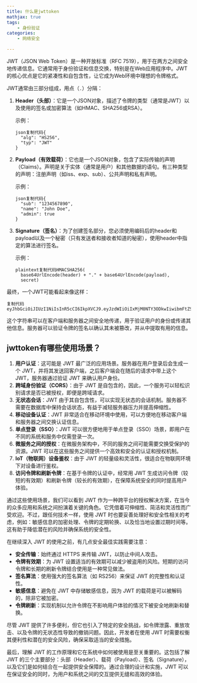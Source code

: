 ```yaml
---
title: 什么是jwttoken
mathjax: true
tags:
    - 身份验证
categories:
    - 网络安全

---
```


JWT（JSON Web Token）是一种开放标准（RFC 7519），用于在两方之间安全地传递信息。它通常用于身份验证和信息交换，特别是在Web应用程序中。JWT的核心优点是它的紧凑性和自包含性，让它成为Web环境中理想的令牌格式。

JWT通常由三部分组成，用点（`.`）分隔：

1. **Header（头部）**：它是一个JSON对象，描述了令牌的类型（通常是JWT）以及使用的签名或加密算法（如HMAC、SHA256或RSA）。

   示例：

   ```
   json复制代码{
     "alg": "HS256",
     "typ": "JWT"
   }
   ```

2. **Payload（有效载荷）**：它也是一个JSON对象，包含了实际传输的声明（Claims）。声明是关于实体（通常是用户）和其他数据的语句。有三种类型的声明：注册声明（如iss、exp、sub）、公共声明和私有声明。

   示例：

   ```
   json复制代码{
     "sub": "1234567890",
     "name": "John Doe",
     "admin": true
   }
   ```

3. **Signature（签名）**：为了创建签名部分，您必须使用编码后的header和payload以及一个秘密（只有发送者和接收者知道的秘密），使用header中指定的算法进行签名。

   示例：

   ```
   plaintext复制代码HMACSHA256(
     base64UrlEncode(header) + "." + base64UrlEncode(payload),
     secret)
   ```

最终，一个JWT可能看起来像这样：

```
复制代码eyJhbGciOiJIUzI1NiIsInR5cCI6IkpXVCJ9.eyJzdWIiOiIxMjM0NTY3ODkwIiwibmFtZSI6IkpvaG4gRG9lIiwiYWRtaW4iOnRydWV9.dPxL6YlOxIlalLJ4HOdl7QzyiqM0gB1qjUmUISZaD10
```

这个字符串可以在客户端和服务器之间安全地传递，用于验证用户的身份或传递其他信息。服务器可以验证令牌的签名以确认其未被篡改，并从中提取有用的信息。



## jwttoken有哪些使用场景？

1. **用户认证**：这可能是 JWT 最广泛的应用场景。服务器在用户登录后会生成一个 JWT，并将其发送回客户端，之后客户端会在随后的请求中带上这个 JWT，服务器通过验证 JWT 来确认用户身份。
2. **跨域身份验证（CORS）**：由于 JWT 是自包含的，因此，一个服务可以轻松识别请求是否已被授权，即便是跨域请求。
3. **无状态会话**：JWT 由于其自包含性，可以实现无状态的会话机制。服务器不需要在数据库中保持会话状态，有益于减轻服务器压力并提高伸缩性。
4. **移动设备认证**：JWT 非常适合在移动环境中使用，可以方便地在移动客户端和服务器之间交换认证信息。
5. **单点登录（SSO）**：JWT 可以很方便地用于单点登录（SSO）场景，即用户在不同的系统和服务中仅需登录一次。
6. **微服务之间的授权**：在微服务架构中，不同的服务之间可能需要交换受保护的资源。JWT 可以在这些服务之间提供一个高效和安全的认证和授权机制。
7. **IoT（物联网）设备鉴权**：由于 JWT 的轻量级和灵活性，很适合在物联网环境下对设备进行鉴权。
8. **访问令牌和刷新令牌**：在基于令牌的认证中，经常用 JWT 生成访问令牌（较短的有效期）和刷新令牌（较长的有效期），在保障系统安全的同时提高用户体验。

通过这些使用场景，我们可以看到 JWT 作为一种跨平台的授权解决方案，在当今的众多应用和系统之间扮演着关键的角色。它凭借着可伸缩性、简洁和灵活性而广受欢迎。不过，跟任何技术一样，使用 JWT 时也要妥善处理好和安全性相关的考虑，例如：敏感信息的加密处理、令牌的定期轮换、以及恰当地设置过期时间等。这有助于降低潜在的风险并确保系统的安全性。

在继续深入 JWT 的使用之前，有几点安全最佳实践需要注意：

- **安全传输**：始终通过 HTTPS 来传输 JWT，以防止中间人攻击。
- **令牌有效期**：为 JWT 设置适当的有效期可以减少被盗用的风险。短期的访问令牌和长期的刷新令牌结合使用是一种常见做法。
- **签名算法**：使用强大的签名算法（如 RS256）来保证 JWT 的完整性和认证性。
- **敏感信息**：避免在 JWT 中存储敏感信息，因为 JWT 的载荷是可以被解码的，除非它被加密。
- **令牌刷新**：实现机制以允许令牌在不影响用户体验的情况下被安全地刷新和替换。

尽管 JWT 提供了许多便利，但它也引入了特定的安全挑战，如令牌泄露、重放攻击、以及令牌的无状态性导致的撤销问题。因此，开发者在使用 JWT 时需要权衡其便利性和潜在的安全风险，确保采取适当的安全措施。

最后，理解 JWT 的工作原理和它在系统中如何被使用是至关重要的。这包括了解 JWT 的三个主要部分：头部（Header）、载荷（Payload）、签名（Signature），以及它们是如何结合在一起提供安全保障的。通过合理的设计和实施，JWT 可以在保证安全的同时，为用户和系统之间的交互提供无缝和高效的体验。

